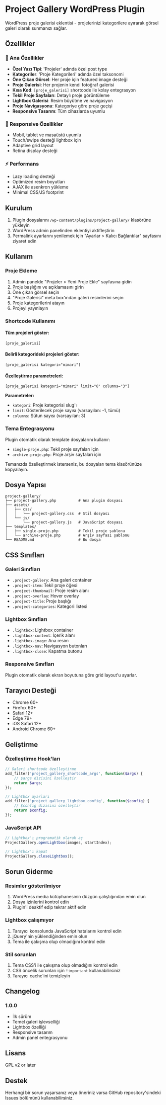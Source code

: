 # Project Gallery WordPress Plugin

WordPress proje galerisi eklentisi - projelerinizi kategorilere ayırarak görsel galeri olarak sunmanızı sağlar.

## Özellikler

### 🎯 Ana Özellikler
- **Özel Yazı Tipi**: 'Projeler' adında özel post type
- **Kategoriler**: 'Proje Kategorileri' adında özel taksonomi
- **Öne Çıkan Görsel**: Her proje için featured image desteği
- **Proje Galerisi**: Her projenin kendi fotoğraf galerisi
- **Kısa Kod**: `[proje_galerisi]` shortcode ile kolay entegrasyon
- **Tekil Proje Sayfaları**: Detaylı proje görüntüleme
- **Lightbox Galerisi**: Resim büyütme ve navigasyon
- **Proje Navigasyonu**: Kategoriye göre proje geçişi
- **Responsive Tasarım**: Tüm cihazlarda uyumlu

### 📱 Responsive Özellikler
- Mobil, tablet ve masaüstü uyumlu
- Touch/swipe desteği lightbox için
- Adaptive grid layout
- Retina display desteği

### ⚡ Performans
- Lazy loading desteği
- Optimized resim boyutları
- AJAX ile asenkron yükleme
- Minimal CSS/JS footprint

## Kurulum

1. Plugin dosyalarını `/wp-content/plugins/project-gallery/` klasörüne yükleyin
2. WordPress admin panelinden eklentiyi aktifleştirin
3. Permalink ayarlarını yenilemek için "Ayarlar > Kalıcı Bağlantılar" sayfasını ziyaret edin

## Kullanım

### Proje Ekleme
1. Admin panelde "Projeler > Yeni Proje Ekle" sayfasına gidin
2. Proje başlığını ve açıklamasını girin
3. Öne çıkan görsel seçin
4. "Proje Galerisi" meta box'ından galeri resimlerini seçin
5. Proje kategorilerini atayın
6. Projeyi yayınlayın

### Shortcode Kullanımı

#### Tüm projeleri göster:
```
[proje_galerisi]
```

#### Belirli kategorideki projeleri göster:
```
[proje_galerisi kategori="mimari"]
```

#### Özelleştirme parametreleri:
```
[proje_galerisi kategori="mimari" limit="6" columns="3"]
```

**Parametreler:**
- `kategori`: Proje kategorisi slug'ı
- `limit`: Gösterilecek proje sayısı (varsayılan: -1, tümü)
- `columns`: Sütun sayısı (varsayılan: 3)

### Tema Entegrasyonu

Plugin otomatik olarak template dosyalarını kullanır:
- `single-proje.php`: Tekil proje sayfaları için
- `archive-proje.php`: Proje arşiv sayfaları için

Temanızda özelleştirmek isterseniz, bu dosyaları tema klasörünüze kopyalayın.

## Dosya Yapısı

```
project-gallery/
├── project-gallery.php          # Ana plugin dosyası
├── assets/
│   ├── css/
│   │   └── project-gallery.css  # Stil dosyası
│   └── js/
│       └── project-gallery.js   # JavaScript dosyası
├── templates/
│   ├── single-proje.php         # Tekil proje şablonu
│   └── archive-proje.php        # Arşiv sayfası şablonu
└── README.md                    # Bu dosya
```

## CSS Sınıfları

### Galeri Sınıfları
- `.project-gallery`: Ana galeri container
- `.project-item`: Tekil proje öğesi
- `.project-thumbnail`: Proje resim alanı
- `.project-overlay`: Hover overlay
- `.project-title`: Proje başlığı
- `.project-categories`: Kategori listesi

### Lightbox Sınıfları
- `.lightbox`: Lightbox container
- `.lightbox-content`: İçerik alanı
- `.lightbox-image`: Ana resim
- `.lightbox-nav`: Navigasyon butonları
- `.lightbox-close`: Kapatma butonu

### Responsive Sınıfları
Plugin otomatik olarak ekran boyutuna göre grid layout'u ayarlar.

## Tarayıcı Desteği

- Chrome 60+
- Firefox 60+
- Safari 12+
- Edge 79+
- iOS Safari 12+
- Android Chrome 60+

## Geliştirme

### Özelleştirme Hook'ları

```php
// Galeri shortcode özelleştirme
add_filter('project_gallery_shortcode_args', function($args) {
    // $args dizisini özelleştir
    return $args;
});

// Lightbox ayarları
add_filter('project_gallery_lightbox_config', function($config) {
    // $config dizisini özelleştir
    return $config;
});
```

### JavaScript API

```javascript
// Lightbox'ı programatik olarak aç
ProjectGallery.openLightbox(images, startIndex);

// Lightbox'ı kapat
ProjectGallery.closeLightbox();
```

## Sorun Giderme

### Resimler gösterilmiyor
1. WordPress media kütüphanesinin düzgün çalıştığından emin olun
2. Dosya izinlerini kontrol edin
3. Plugin'i deaktif edip tekrar aktif edin

### Lightbox çalışmıyor
1. Tarayıcı konsolunda JavaScript hatalarını kontrol edin
2. jQuery'nin yüklendiğinden emin olun
3. Tema ile çakışma olup olmadığını kontrol edin

### Stil sorunları
1. Tema CSS'i ile çakışma olup olmadığını kontrol edin
2. CSS öncelik sorunları için `!important` kullanabilirsiniz
3. Tarayıcı cache'ini temizleyin

## Changelog

### 1.0.0
- İlk sürüm
- Temel galeri işlevselliği
- Lightbox özelliği
- Responsive tasarım
- Admin panel entegrasyonu

## Lisans

GPL v2 or later

## Destek

Herhangi bir sorun yaşarsanız veya öneriniz varsa GitHub repository'sindeki Issues bölümünü kullanabilirsiniz.